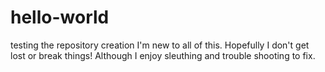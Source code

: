 # hello-world
testing the repository creation
I'm new to all of this. Hopefully I don't get lost or break things! Although I enjoy sleuthing and trouble shooting to fix. 
